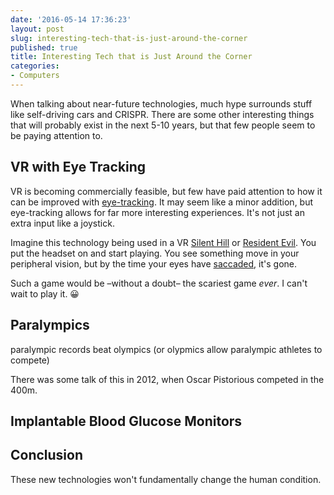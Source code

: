 ```yaml
---
date: '2016-05-14 17:36:23'
layout: post
slug: interesting-tech-that-is-just-around-the-corner
published: true
title: Interesting Tech that is Just Around the Corner
categories:
- Computers
---
```


When talking about near-future technologies, much hype surrounds stuff like self-driving cars and CRISPR. There are some other interesting things that will probably exist in the next 5-10 years, but that few people seem to be paying attention to.


## VR with Eye Tracking

VR is becoming commercially feasible, but few have paid attention to how it can be improved with [eye-tracking](https://en.wikipedia.org/wiki/Eye_tracking). It may seem like a minor addition, but eye-tracking allows for far more interesting experiences. It's not just an extra input like a joystick.

Imagine this technology being used in a VR [Silent Hill](https://en.wikipedia.org/wiki/Silent_Hill) or [Resident Evil](https://en.wikipedia.org/wiki/Resident_Evil). You put the headset on and start playing. You see something move in your peripheral vision, but by the time your eyes have [saccaded](https://en.wikipedia.org/wiki/Saccade), it's gone.

Such a game would be –without a doubt– the scariest game *ever*. I can't wait to play it. 😀


## Paralympics

paralympic records beat olympics (or olypmics allow paralympic athletes to compete)

There was some talk of this in 2012, when Oscar Pistorious competed in the 400m. 


## Implantable Blood Glucose Monitors


## Conclusion

These new technologies won't fundamentally change the human condition. 
